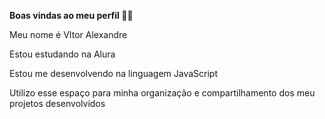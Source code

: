 **Boas vindas ao meu perfil 💙💙**

Meu nome é VItor Alexandre 

Estou estudando na Alura

Estou me desenvolvendo na linguagem JavaScript

Utilizo esse espaço para minha organização e compartilhamento dos meu projetos desenvolvidos
